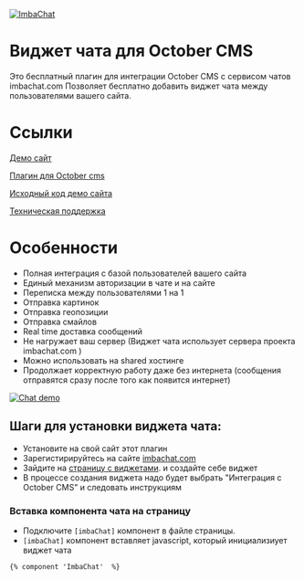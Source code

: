 [![ImbaChat](http://imbachat.com/themes/imbachat/assets/img/logo.svg "ImbaChat")](http://imbachat.com "ImbaChat")

# Виджет чата для October CMS

Это бесплатный плагин для интеграции October CMS с сервисом чатов imbachat.com 
Позволяет бесплатно добавить виджет чата между пользователями вашего сайта. 

# Ссылки

[Демо сайт](http://octobercms.imbachat.com/user)

[Плагин для October cms](https://github.com/imbasynergy/ImbaChat-OctoberCMS)

[Исходный код демо сайта](https://github.com/imbasynergy/ImbaChat-OctoberCMS-demo)

[Техническая поддержка](http://imbachat.com/help)

# Особенности

* Полная интеграция с базой пользователей вашего сайта
* Единый механизм авторизации в чате и на сайте
* Переписка между пользователями 1 на 1
* Отправка картинок
* Отправка геопозиции
* Отправка смайлов
* Real time доставка сообщений
* Не нагружает ваш сервер (Виджет чата использует сервера проекта imbachat.com  )
* Можно использовать на shared хостинге
* Продолжает корректную работу даже без интернета (сообщения отправятся сразу после того как появится интернет)

[![Chat demo](http://imbachat.com/storage/app/uploads/public/docs/demo.gif "Chat demo")](https://imbachat.com "Chat demo")


## Шаги для установки виджета чата:

- Установите на свой сайт этот плагин
- Зарегистирируйтесь на сайте [imbachat.com](https://imbachat.com)
- Зайдите на [страницу с виджетами](https://imbachat.com/admin/widgets). и создайте себе виджет
- В процессе создания виджета надо будет выбрать "Интеграция с October CMS" и следовать инструкциям

### Вставка компонента чата на страницу
- Подключите `[imbaChat]` компонент в файле страницы.
- `[imbaChat]` компонент вставляет javascript, который инициализиует виджет чата

```{% component 'ImbaChat'  %}```
